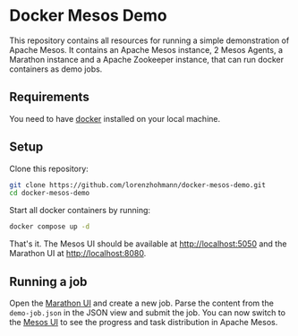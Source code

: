 # Docker Mesos Demo

This repository contains all resources for running a simple demonstration of Apache Mesos. 
It contains an Apache Mesos instance, 2 Mesos Agents, a Marathon instance and a Apache Zookeeper instance, that can run docker containers as demo jobs.


## Requirements

You need to have [docker](https://www.docker.com/) installed on your local machine.


## Setup

Clone this repository:
```bash
git clone https://github.com/lorenzhohmann/docker-mesos-demo.git
cd docker-mesos-demo
```

Start all docker containers by running:
```bash
docker compose up -d
```

That's it. The Mesos UI should be available at [http://localhost:5050](http://localhost:5050) and the Marathon UI at [http://localhost:8080](http://localhost:8080).


## Running a job

Open the [Marathon UI](http://localhost:8080) and create a new job. Parse the content from the `demo-job.json` in the JSON view and submit the job.
You can now switch to the [Mesos UI](http://localhost:5000) to see the progress and task distribution in Apache Mesos.

